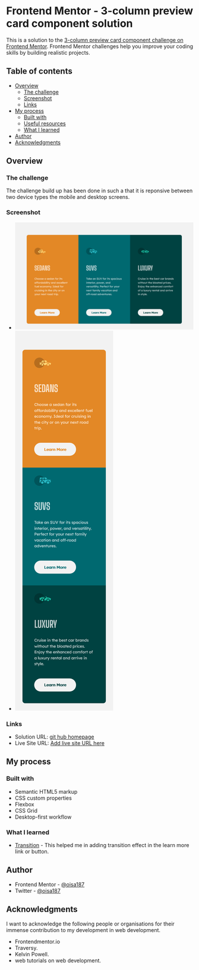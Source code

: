 # Frontend Mentor - 3-column preview card component solution

This is a solution to the [3-column preview card component challenge on Frontend Mentor](https://www.frontendmentor.io/challenges/3column-preview-card-component-pH92eAR2-). Frontend Mentor challenges help you improve your coding skills by building realistic projects. 

## Table of contents

- [Overview](#overview)
  - [The challenge](#the-challenge)
  - [Screenshot](#screenshot)
  - [Links](#links)
- [My process](#my-process)
  - [Built with](#built-with)
  - [Useful resources](#useful-resources)
  - [What I learned](#What-I-learned)
- [Author](#author)
- [Acknowledgments](#acknowledgments)


## Overview

### The challenge

The challenge build up has been done in such a that it is reponsive between two device types the mobile and
desktop screens.

### Screenshot

- ![Desktop screen](disc/card-component-desktop.png)
- ![Mobile screen](disc/card-component-mobile.png)

### Links

- Solution URL: [git hub homepage](https://github.com/olisa187/3-column-card-component)
- Live Site URL: [Add live site URL here](https://your-live-site-url.com)

## My process

### Built with

- Semantic HTML5 markup
- CSS custom properties
- Flexbox
- CSS Grid
- Desktop-first workflow



### What I learned

- [Transition](https://www.w3schools.org/transition) - This helped me in adding transition effect in the learn more link or button.

## Author

- Frontend Mentor - [@oisa187](https://www.frontendmentor.io/profile/oisa187)
- Twitter - [@oisa187](https://www.twitter.com/oisa187)

## Acknowledgments

I want to acknowledge the following people or organisations for their immense contribution to my development in web development.

- Frontendmentor.io 
- Traversy.
- Kelvin Powell.
- web tutorials on web development.
